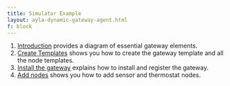 ```yaml
---
title: Simulator Example
layout: ayla-dynamic-gateway-agent.html
f: block
---
```


1. [Introduction](introduction) provides a diagram of essential gateway elements.
1. [Create Templates](create-templates) shows you how to create the gateway template and all the node templates.
1. [Install the gateway](install-the-gateway) explains how to install and register the gateway.
1. [Add nodes](add-nodes) shows you how to add sensor and thermostat nodes.
